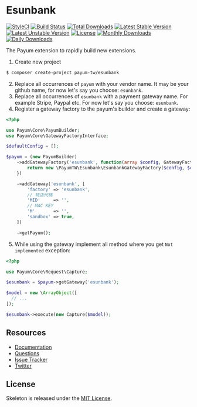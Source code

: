 # Esunbank

[![StyleCI](https://styleci.io/repos/62730948/shield?style=flat)](https://styleci.io/repos/62730948)
[![Build Status](https://travis-ci.org/recca0120/payum-esunbank.svg)](https://travis-ci.org/recca0120/payum-esunbank)
[![Total Downloads](https://poser.pugx.org/payum-tw/esunbank/d/total.svg)](https://packagist.org/packages/payum-tw/esunbank)
[![Latest Stable Version](https://poser.pugx.org/payum-tw/esunbank/v/stable.svg)](https://packagist.org/packages/payum-tw/esunbank)
[![Latest Unstable Version](https://poser.pugx.org/payum-tw/esunbank/v/unstable.svg)](https://packagist.org/packages/payum-tw/esunbank)
[![License](https://poser.pugx.org/payum-tw/esunbank/license.svg)](https://packagist.org/packages/payum-tw/esunbank)
[![Monthly Downloads](https://poser.pugx.org/payum-tw/esunbank/d/monthly)](https://packagist.org/packages/payum-tw/esunbank)
[![Daily Downloads](https://poser.pugx.org/payum-tw/esunbank/d/daily)](https://packagist.org/packages/payum-tw/esunbank)

The Payum extension to rapidly build new extensions.

1. Create new project

```bash
$ composer create-project payum-tw/esunbank
```

2. Replace all occurrences of `payum` with your vendor name. It may be your github name, for now let's say you choose: `esunbank`.
3. Replace all occurrences of `esunbank` with a payment gateway name. For example Stripe, Paypal etc. For now let's say you choose: `esunbank`.
4. Register a gateway factory to the payum's builder and create a gateway:

```php
<?php

use Payum\Core\PayumBuilder;
use Payum\Core\GatewayFactoryInterface;

$defaultConfig = [];

$payum = (new PayumBuilder)
    ->addGatewayFactory('esunbank', function(array $config, GatewayFactoryInterface $coreGatewayFactory) {
        return new \PayumTW\Esunbank\EsunbankGatewayFactory($config, $coreGatewayFactory);
    })

    ->addGateway('esunbank', [
        'factory' => 'esunbank',
        // 特店代碼
        'MID'     => '',
        // MAC KEY
        'M'       => '',
        'sandbox' => true,
    ])

    ->getPayum();
```

5. While using the gateway implement all method where you get `Not implemented` exception:

```php
<?php

use Payum\Core\Request\Capture;

$esunbank = $payum->getGateway('esunbank');

$model = new \ArrayObject([
  // ...
]);

$esunbank->execute(new Capture($model));
```

## Resources

* [Documentation](https://github.com/Payum/Payum/blob/master/src/Payum/Core/Resources/docs/index.md)
* [Questions](http://stackoverflow.com/questions/tagged/payum)
* [Issue Tracker](https://github.com/Payum/Payum/issues)
* [Twitter](https://twitter.com/payumphp)

## License

Skeleton is released under the [MIT License](LICENSE).
